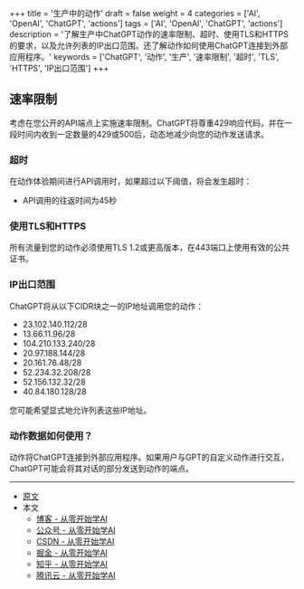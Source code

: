 +++
title = '生产中的动作'
draft = false
weight = 4
categories = ['AI', 'OpenAI', 'ChatGPT', 'actions']
tags = ['AI', 'OpenAI', 'ChatGPT', 'actions']
description = '了解生产中ChatGPT动作的速率限制、超时、使用TLS和HTTPS的要求，以及允许列表的IP出口范围。还了解动作如何使用ChatGPT连接到外部应用程序。'
keywords = ['ChatGPT', '动作', '生产', '速率限制', '超时', 'TLS', 'HTTPS', 'IP出口范围']
+++

## 速率限制
考虑在您公开的API端点上实施速率限制。ChatGPT将尊重429响应代码，并在一段时间内收到一定数量的429或500后，动态地减少向您的动作发送请求。

### 超时
在动作体验期间进行API调用时，如果超过以下阈值，将会发生超时：
- API调用的往返时间为45秒

### 使用TLS和HTTPS
所有流量到您的动作必须使用TLS 1.2或更高版本，在443端口上使用有效的公共证书。

### IP出口范围
ChatGPT将从以下CIDR块之一的IP地址调用您的动作：
- 23.102.140.112/28
- 13.66.11.96/28
- 104.210.133.240/28
- 20.97.188.144/28
- 20.161.76.48/28
- 52.234.32.208/28
- 52.156.132.32/28
- 40.84.180.128/28

您可能希望显式地允许列表这些IP地址。

### 动作数据如何使用？
动作将ChatGPT连接到外部应用程序。如果用户与GPT的自定义动作进行交互，ChatGPT可能会将其对话的部分发送到动作的端点。

---

- [原文](https://platform.openai.com/docs/actions/production)
- 本文
    - [博客 - 从零开始学AI](https://openai-doc.aihub2022.top/docs/chatgpt/actions/production/)
    - [公众号 - 从零开始学AI](https://mp.weixin.qq.com/s?__biz=MzA3MDIyNTgzNA==&mid=2649977180&idx=1&sn=748b9acb98740589d1ba317c1a22d310&chksm=86c7cb99b1b0428fa10f3ea1e10c111c34470902fec93e81598724a81d54bdd64bca617ebdb7#rd)
    - [CSDN - 从零开始学AI](https://blog.csdn.net/mahone3297/article/details/139091726)
    - [掘金 - 从零开始学AI](https://juejin.cn/post/7371074808148623414)
    - [知乎 - 从零开始学AI](https://zhuanlan.zhihu.com/p/698983088)
    <!-- - [阿里云 - 从零开始学AI](https://developer.aliyun.com/article/1514194) -->
    - [腾讯云 - 从零开始学AI](https://cloud.tencent.com/developer/article/2419065)

